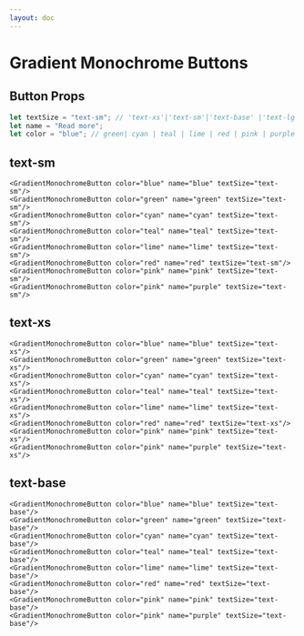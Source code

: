 ```yaml
---
layout: doc
---
```


<script>
  import { GradientMonochromeButton } from "flowbite-svelte";
</script>


<h1 class="text-3xl w-full text-gray-900 dark:text-white py-4">Gradient Monochrome Buttons</h1>

<h2 class="text-2xl w-full text-gray-900 dark:text-white py-4">Button Props</h2>

```js
let textSize = "text-sm"; // 'text-xs'|'text-sm'|'text-base' |'text-lg' |'text-xl'|'text-2xl'|'text-3xl'|'text-4xl'
let name = "Read more";
let color = "blue"; // green| cyan | teal | lime | red | pink | purple
```

<h2 class="text-2xl w-full dark:text-white  py-4">text-sm</h2>


<div class="rounded-xl w-full my-4 mx-auto bg-gradient-to-r bg-white dark:bg-gray-900 border border-gray-200 dark:border-gray-700 p-2 sm:p-6">
<GradientMonochromeButton color="blue" name="blue" textSize="text-sm"/>
<GradientMonochromeButton color="green" name="green" textSize="text-sm"/>
<GradientMonochromeButton color="cyan" name="cyan" textSize="text-sm"/>
<GradientMonochromeButton color="teal" name="teal" textSize="text-sm"/>
<GradientMonochromeButton color="lime" name="lime" textSize="text-sm"/>
<GradientMonochromeButton color="red" name="red" textSize="text-sm"/>
<GradientMonochromeButton color="pink" name="pink" textSize="text-sm"/>
<GradientMonochromeButton color="pink" name="purple" textSize="text-sm"/>
</div>

```svelte
<GradientMonochromeButton color="blue" name="blue" textSize="text-sm"/>
<GradientMonochromeButton color="green" name="green" textSize="text-sm"/>
<GradientMonochromeButton color="cyan" name="cyan" textSize="text-sm"/>
<GradientMonochromeButton color="teal" name="teal" textSize="text-sm"/>
<GradientMonochromeButton color="lime" name="lime" textSize="text-sm"/>
<GradientMonochromeButton color="red" name="red" textSize="text-sm"/>
<GradientMonochromeButton color="pink" name="pink" textSize="text-sm"/>
<GradientMonochromeButton color="pink" name="purple" textSize="text-sm"/>
```

<h2 class="text-2xl w-full dark:text-white py-4">text-xs</h2>


<div class="rounded-xl w-full my-4 mx-auto bg-gradient-to-r bg-white dark:bg-gray-900 border border-gray-200 dark:border-gray-700 p-2 sm:p-6">
<GradientMonochromeButton color="blue" name="blue" textSize="text-xs"/>
<GradientMonochromeButton color="green" name="green" textSize="text-xs"/>
<GradientMonochromeButton color="cyan" name="cyan" textSize="text-xs"/>
<GradientMonochromeButton color="teal" name="teal" textSize="text-xs"/>
<GradientMonochromeButton color="lime" name="lime" textSize="text-xs"/>
<GradientMonochromeButton color="red" name="red" textSize="text-xs"/>
<GradientMonochromeButton color="pink" name="pink" textSize="text-xs"/>
<GradientMonochromeButton color="pink" name="purple" textSize="text-xs"/>
</div>

```svelte
<GradientMonochromeButton color="blue" name="blue" textSize="text-xs"/>
<GradientMonochromeButton color="green" name="green" textSize="text-xs"/>
<GradientMonochromeButton color="cyan" name="cyan" textSize="text-xs"/>
<GradientMonochromeButton color="teal" name="teal" textSize="text-xs"/>
<GradientMonochromeButton color="lime" name="lime" textSize="text-xs"/>
<GradientMonochromeButton color="red" name="red" textSize="text-xs"/>
<GradientMonochromeButton color="pink" name="pink" textSize="text-xs"/>
<GradientMonochromeButton color="pink" name="purple" textSize="text-xs"/>
```

<h2 class="text-2xl w-full dark:text-white py-4">text-base</h2>

<div class="rounded-xl w-full my-4 mx-auto bg-gradient-to-r bg-white dark:bg-gray-900 border border-gray-200 dark:border-gray-700 p-2 sm:p-6">
<GradientMonochromeButton color="blue" name="blue" textSize="text-base"/>
<GradientMonochromeButton color="green" name="green" textSize="text-base"/>
<GradientMonochromeButton color="cyan" name="cyan" textSize="text-base"/>
<GradientMonochromeButton color="teal" name="teal" textSize="text-base"/>
<GradientMonochromeButton color="lime" name="lime" textSize="text-base"/>
<GradientMonochromeButton color="red" name="red" textSize="text-base"/>
<GradientMonochromeButton color="pink" name="pink" textSize="text-base"/>
<GradientMonochromeButton color="pink" name="purple" textSize="text-base"/>
</div>

```svelte
<GradientMonochromeButton color="blue" name="blue" textSize="text-base"/>
<GradientMonochromeButton color="green" name="green" textSize="text-base"/>
<GradientMonochromeButton color="cyan" name="cyan" textSize="text-base"/>
<GradientMonochromeButton color="teal" name="teal" textSize="text-base"/>
<GradientMonochromeButton color="lime" name="lime" textSize="text-base"/>
<GradientMonochromeButton color="red" name="red" textSize="text-base"/>
<GradientMonochromeButton color="pink" name="pink" textSize="text-base"/>
<GradientMonochromeButton color="pink" name="purple" textSize="text-base"/>
```